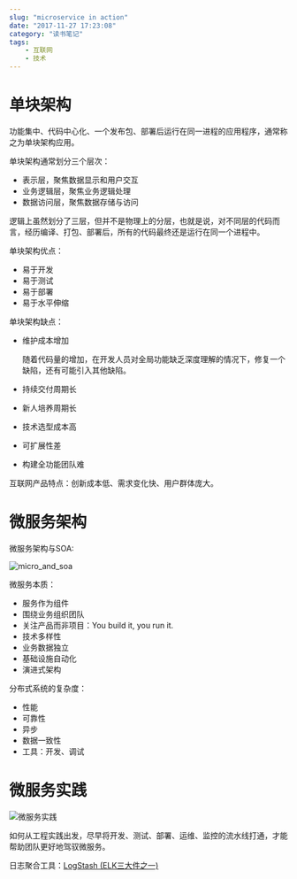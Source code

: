 ```yaml
---
slug: "microservice in action"
date: "2017-11-27 17:23:08"
category: "读书笔记"
tags:
    - 互联网
    - 技术
---
```

# 单块架构

功能集中、代码中心化、一个发布包、部署后运行在同一进程的应用程序，通常称之为单块架构应用。

单块架构通常划分三个层次：

- 表示层，聚焦数据显示和用户交互
- 业务逻辑层，聚焦业务逻辑处理
- 数据访问层，聚焦数据存储与访问

逻辑上虽然划分了三层，但并不是物理上的分层，也就是说，对不同层的代码而言，经历编译、打包、部署后，所有的代码最终还是运行在同一个进程中。

单块架构优点：

- 易于开发
- 易于测试
- 易于部署
- 易于水平伸缩

单块架构缺点：

- 维护成本增加

  随着代码量的增加，在开发人员对全局功能缺乏深度理解的情况下，修复一个缺陷，还有可能引入其他缺陷。

- 持续交付周期长

- 新人培养周期长

- 技术选型成本高

- 可扩展性差

- 构建全功能团队难

互联网产品特点：创新成本低、需求变化快、用户群体庞大。

# 微服务架构

微服务架构与SOA:

![micro_and_soa](/images/micro_and_soa.jpg)

微服务本质：

- 服务作为组件
- 围绕业务组织团队
- 关注产品而非项目：You build it, you run it.
- 技术多样性
- 业务数据独立
- 基础设施自动化
- 演进式架构

分布式系统的复杂度：

- 性能
- 可靠性
- 异步
- 数据一致性
- 工具：开发、调试

# 微服务实践

![微服务实践](/images/微服务实践.png)

如何从工程实践出发，尽早将开发、测试、部署、运维、监控的流水线打通，才能帮助团队更好地驾驭微服务。

日志聚合工具：[LogStash (ELK三大件之一)](https://www.elastic.co/)